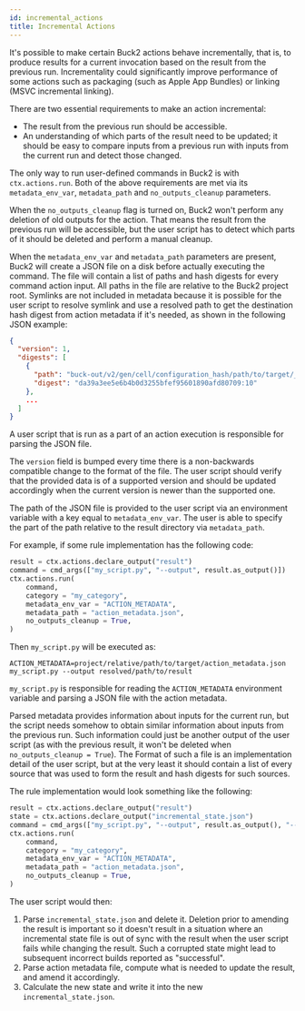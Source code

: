 ```yaml
---
id: incremental_actions
title: Incremental Actions
---
```


It's possible to make certain Buck2 actions behave incrementally, that is, to produce results for a current invocation based on the result from the previous run. Incrementality could significantly improve performance of some actions such as packaging (such as Apple App Bundles) or linking (MSVC incremental linking).

There are two essential requirements to make an action incremental:

* The result from the previous run should be accessible.
* An understanding of which parts of the result need to be updated; it should be easy to compare inputs from a previous run with inputs from the current run and detect those changed.

The only way to run user-defined commands in Buck2 is with `ctx.actions.run`. Both of the above requirements are met via its `metadata_env_var`, `metadata_path` and `no_outputs_cleanup` parameters.

When the `no_outputs_cleanup` flag is turned on, Buck2 won't perform any deletion of old outputs for the action. That means the result from the previous run will be accessible, but the user script has to detect which parts of it should be deleted and perform a manual cleanup.

When the `metadata_env_var` and `metadata_path` parameters are present, Buck2 will create a JSON file on a disk before actually executing the command. The file will contain a list of paths and hash digests for every command action input. All paths in the file are relative to the Buck2 project root. Symlinks are not included in metadata because it is possible for the user script to resolve symlink and use a resolved path to get the destination hash digest from action metadata if it's needed, as shown in the following JSON example:

```json
{
  "version": 1,
  "digests": [
    {
      "path": "buck-out/v2/gen/cell/configuration_hash/path/to/target/__target_name__/generated_file",
      "digest": "da39a3ee5e6b4b0d3255bfef95601890afd80709:10"
    },
    ...
  ]
}
```

A user script that is run as a part of an action execution is responsible for parsing the JSON file.

The `version` field is bumped every time there is a non-backwards compatible change to the format of the file. The user script should verify that the provided data is of a supported version and should be updated accordingly when the current version is newer than the supported one.

The path of the JSON file is provided to the user script via an environment variable with a key equal to `metadata_env_var`. The user is able to specify the part of the path relative to the result directory via `metadata_path`.

For example, if some rule implementation has the following code:

```python
result = ctx.actions.declare_output("result")
command = cmd_args(["my_script.py", "--output", result.as_output()])
ctx.actions.run(
    command,
    category = "my_category",
    metadata_env_var = "ACTION_METADATA",
    metadata_path = "action_metadata.json",
    no_outputs_cleanup = True,
)
```

Then `my_script.py` will be executed as:

```shell
ACTION_METADATA=project/relative/path/to/target/action_metadata.json my_script.py --output resolved/path/to/result
```

`my_script.py` is responsible for reading the `ACTION_METADATA` environment variable and parsing a JSON file with the action metadata.

Parsed metadata provides information about inputs for the current run, but the script needs somehow to obtain similar information about inputs from the previous run. Such information could just be another output of the user script (as with the previous result, it won't be deleted when `no_outputs_cleanup = True`). The Format of such a file is an implementation detail of the user script, but at the very least it should contain a list of every source that was used to form the result and hash digests for such sources.

The rule implementation would look something like the following:

```python
result = ctx.actions.declare_output("result")
state = ctx.actions.declare_output("incremental_state.json")
command = cmd_args(["my_script.py", "--output", result.as_output(), "--incremental-state", state.as_output()])
ctx.actions.run(
    command,
    category = "my_category",
    metadata_env_var = "ACTION_METADATA",
    metadata_path = "action_metadata.json",
    no_outputs_cleanup = True,
)
```

The user script would then:

1. Parse `incremental_state.json` and delete it. Deletion prior to amending the result is important so it doesn't result in a situation where an incremental state file is out of sync with the result when the user script fails while changing the result. Such a corrupted state might lead to subsequent incorrect builds reported as "successful".
2. Parse action metadata file, compute what is needed to update the result, and amend it accordingly.
3. Calculate the new state and write it into the new `incremental_state.json`.

